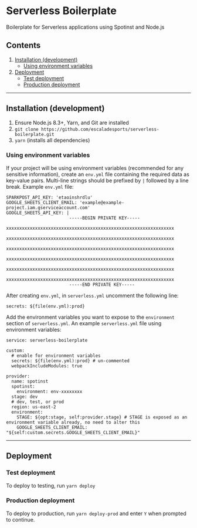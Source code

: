 # Serverless Boilerplate

Boilerplate for Serverless applications using Spotinst and Node.js

## Contents
1. [Installation (development)](#installation-development)
    - [Using environment variables](#using-environment-variables)
2. [Deployment](#deployment)
    - [Test deployment](#test-deployment)
    - [Production deployment](#production-deployment)

------

## Installation (development)

1. Ensure Node.js 8.3+, Yarn, and Git are installed
2. `git clone https://github.com/escaladesports/serverless-boilerplate.git`
3. `yarn` (installs all dependencies)

### Using environment variables

If your project will be using environment variables (recommended for any sensitive information), create an `env.yml` file containing the required data as key-value pairs. Multi-line strings should be prefixed by `|` followed by a line break. Example `env.yml` file:

```
SPARKPOST_API_KEY: 'etaoinshrdlu'
GOOGLE_SHEETS_CLIENT_EMAIL: 'example@example-project.iam.gserviceaccount.com'
GOOGLE_SHEETS_API_KEY: |
                        -----BEGIN PRIVATE KEY-----
                        xxxxxxxxxxxxxxxxxxxxxxxxxxxxxxxxxxxxxxxxxxxxxxxxxxxxxxxxxxxxxxxx
                        xxxxxxxxxxxxxxxxxxxxxxxxxxxxxxxxxxxxxxxxxxxxxxxxxxxxxxxxxxxxxxxx
                        xxxxxxxxxxxxxxxxxxxxxxxxxxxxxxxxxxxxxxxxxxxxxxxxxxxxxxxxxxxxxxxx
                        xxxxxxxxxxxxxxxxxxxxxxxxxxxxxxxxxxxxxxxxxxxxxxxxxxxxxxxxxxxxxxxx
                        xxxxxxxxxxxxxxxxxxxxxxxxxxxxxxxxxxxxxxxxxxxxxxxxxxxxxxxxxxxxxxxx
                        xxxxxxxxxxxxxxxxxxxxxxxxxxxxxxxxxxxxxxxxxxxxxxxxxxxxxxxxxxxxxxxx
                        -----END PRIVATE KEY-----
```

After creating `env.yml`, in `serverless.yml` uncomment the following line:

```
secrets: ${file(env.yml):prod}
```

Add the environment variables you want to expose to the `environment` section of `serverless.yml`. An example `serverless.yml` file using environment variables:

```
service: serverless-boilerplate

custom:
  # enable for environment variables
  secrets: ${file(env.yml):prod} # un-commented
  webpackIncludeModules: true

provider:
  name: spotinst
  spotinst:
    environment: env-xxxxxxxx
  stage: dev
  # dev, test, or prod
  region: us-east-2
  environment:
    STAGE: ${opt:stage, self:provider.stage} # STAGE is exposed as an environment variable already, no need to alter this
    GOOGLE_SHEETS_CLIENT_EMAIL: "${self:custom.secrets.GOOGLE_SHEETS_CLIENT_EMAIL}"
```

------

## Deployment

### Test deployment

To deploy to testing, run `yarn deploy`

### Production deployment

To deploy to production, run `yarn deploy-prod` and enter `Y` when prompted to continue.
